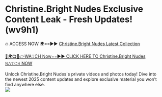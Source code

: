# Christine.Bright Nudes Exclusive Content Leak - Fresh Updates! (wv9h1)

🔥 ACCESS NOW 🌍==►► <a href="https://tinyurl.com/2mz8nhtm" rel="nofollow">Christine.Bright Nudes Latest Collection</a>
<br><br>
[🔴🌍📺📱👉WA𝚃CH Now==►► CLICK HERE TO Christine.Bright Nudes 𝚆𝙰𝚃𝙲𝙷 NOW](https://tinyurl.com/2mz8nhtm)
<br><br>
Unlock Christine.Bright Nudes's private videos and photos today! Dive into the newest 2025 content updates and explore exclusive material you won’t find anywhere else.
<br>
<a href="https://tinyurl.com/2mz8nhtm" rel="nofollow" data-target="animated-image.originalLink"><img src="https://camo.githubusercontent.com/8a4f000d20f83aca3bf7ec5f350d767afa0574a8a352519fd8cfa583a6f93a33/68747470733a2f2f692e696d6775722e636f6d2f644a486b345a712e676966" data-canonical-src="https://i.imgur.com/dJHk4Zq.gif" style="max-width: 100%; display: inline-block;" data-target="animated-image.originalImage"></a>
<br>
